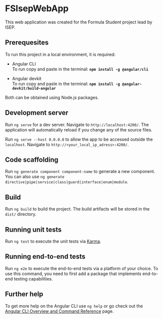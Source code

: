 # FSIsepWebApp

This web application was created for the Formula Student project lead by ISEP.

## Prerequesites

To run this project in a local environment, it is required:

- Angular CLI <br>To run copy and paste in the terminal: <b>`npm install -g @angular/cli`</b>

- Angular devkit <br>To run copy and paste in the terminal: <b>`npm install -g @angular-devkit/build-angular`</b>

Both can be obtained using Node.js packages.

## Development server

Run `ng serve` for a dev server. Navigate to `http://localhost:4200/`. The application will automatically reload if you change any of the source files.

Run `ng serve --host 0.0.0.0` to allow the app to be accessed outside the `localhost`. Navigate to `http://<your_local_ip_adress>:4200/`.

## Code scaffolding
Run `ng generate component component-name` to generate a new component. You can also use `ng generate directive|pipe|service|class|guard|interface|enum|module`.

## Build

Run `ng build` to build the project. The build artifacts will be stored in the `dist/` directory.

## Running unit tests

Run `ng test` to execute the unit tests via [Karma](https://karma-runner.github.io).

## Running end-to-end tests

Run `ng e2e` to execute the end-to-end tests via a platform of your choice. To use this command, you need to first add a package that implements end-to-end testing capabilities.

## Further help

To get more help on the Angular CLI use `ng help` or go check out the [Angular CLI Overview and Command Reference](https://angular.io/cli) page.
